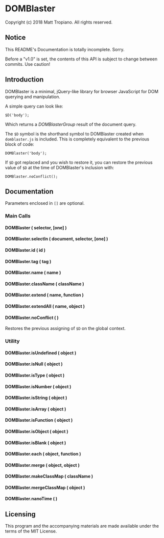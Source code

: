# DOMBlaster

Copyright (c) 2018 Matt Tropiano. All rights reserved.

## Notice

This README's Documentation is totally incomplete. Sorry.

Before a "v1.0" is set, the contents of this API is subject to change between commits. Use caution!


## Introduction

DOMBlaster is a minimal, jQuery-like library for browser JavaScript for DOM querying and manipulation.

A simple query can look like:

	$D('body');
	
Which returns a *DOMBlasterGroup* result of the document query.

The `$D` symbol is the shorthand symbol to DOMBlaster created when `domblaster.js` is included. This
is completely equivalent to the previous block of code:

	DOMBlaster('body');

If `$D` got replaced and you wish to restore it, you can restore the previous value of `$D` at the time of
DOMBlaster's inclusion with:

	DOMBlaster.noConflict();


## Documentation

Parameters enclosed in `[]` are optional.

### Main Calls

#### DOMBlaster ( selector, [one] )

#### DOMBlaster.selectIn ( document, selector, [one] )

#### DOMBlaster.id ( id )

#### DOMBlaster.tag ( tag )

#### DOMBlaster.name ( name )

#### DOMBlaster.className ( className )

#### DOMBlaster.extend ( name, function )

#### DOMBlaster.extendAll ( name, object )

#### DOMBlaster.noConflict ( )

Restores the previous assigning of `$D` on the global context.


### Utility

#### DOMBlaster.isUndefined ( object )

#### DOMBlaster.isNull ( object )

#### DOMBlaster.isType ( object )

#### DOMBlaster.isNumber ( object )

#### DOMBlaster.isString ( object )

#### DOMBlaster.isArray ( object )

#### DOMBlaster.isFunction ( object )

#### DOMBlaster.isObject ( object )

#### DOMBlaster.isBlank ( object )

#### DOMBlaster.each ( object, function )

#### DOMBlaster.merge ( object, object )

#### DOMBlaster.makeClassMap ( className )

#### DOMBlaster.mergeClassMap ( object )

#### DOMBlaster.nanoTime ( )


## Licensing

This program and the accompanying materials are made available under the terms of the MIT License.
